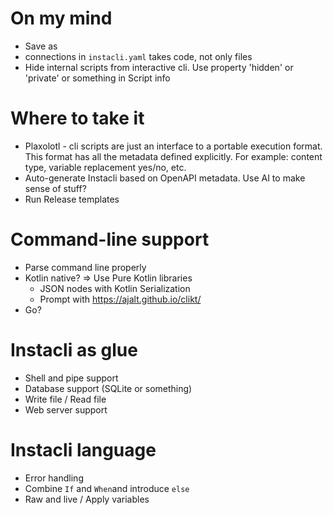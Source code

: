 # On my mind

* Save as
* connections in `instacli.yaml` takes code, not only files
* Hide internal scripts from interactive cli. Use property 'hidden' or 'private' or something in Script info

# Where to take it

* Plaxolotl - cli scripts are just an interface to a portable execution format. This format has all the metadata defined explicitly. For example: content type,
  variable replacement yes/no, etc.
* Auto-generate Instacli based on OpenAPI metadata. Use AI to make sense of stuff?
* Run Release templates

# Command-line support

* Parse command line properly
* Kotlin native? => Use Pure Kotlin libraries
  * JSON nodes with Kotlin Serialization 
  * Prompt with https://ajalt.github.io/clikt/
* Go?

# Instacli as glue

* Shell and pipe support
* Database support (SQLite or something)
* Write file / Read file
* Web server support

# Instacli language

* Error handling
* Combine `If` and `When`and introduce `else`
* Raw and live / Apply variables
